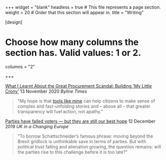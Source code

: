+++
widget = "blank"
headless = true  # This file represents a page section.
weight = 20  # Order that this section will appear in.
title = "Writing"

[design]
# Choose how many columns the section has. Valid values: 1 or 2.
columns = "2"

+++

    
[What I Learnt About the Great Procurement Scandal: Building 'My Little Crony'](https://bylinetimes.com/2020/11/13/what-i-learnt-about-the-great-procurement-scandal-building-my-little-crony/)
13 November 2020
_Byline Times_

> "My hope is that [tools like mine](https://sophieehill.shinyapps.io/my-little-crony/) can help citizens to make sense of complex and fast-unfolding stories and – above all – that greater transparency will fuel action, not apathy." 


[Parties have failed voters — but they are still our best hope](https://ukandeu.ac.uk/parties-have-failed-voters-but-they-are-still-our-best-hope/)
12 December 2019
_UK in a Changing Europe_

 > "To borrow Schattschneider’s famous phrase: moving beyond the Brexit gridlock is unthinkable save in terms of parties. But with political trust falling and alienation growing, the question remains: will the parties rise to this challenge before it is too late?"
    
    